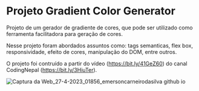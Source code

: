 # Projeto Gradient Color Generator

Projeto de um gerador de gradiente de cores, que pode ser utilizado como ferramenta facilitadora para geração de cores.

Nesse projeto foram abordados assuntos como: tags semanticas, flex box, responsividade, efeito de cores, manipulação do DOM, entre outros.

O projeto foi contruído a partir do vídeo (https://bit.ly/41GeZ60) do canal CodingNepal (https://bit.ly/3HiuTer).

![Captura da Web_27-4-2023_01856_emersoncarneirodasilva github io](https://user-images.githubusercontent.com/94311606/234751174-3b7ca1dc-29b4-43e9-8a8a-055e504f9981.jpeg)
